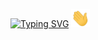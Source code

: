 <a href="https://git.io/typing-svg"><img src="https://readme-typing-svg.demolab.com?font=Fira+Code&pause=1000&vCenter=true&width=250&height=25&lines=Hello+my+name+is+Emre" alt="Typing SVG" /></a>
<a> <img src="./Images/wave.gif" width="30px"> </a>

